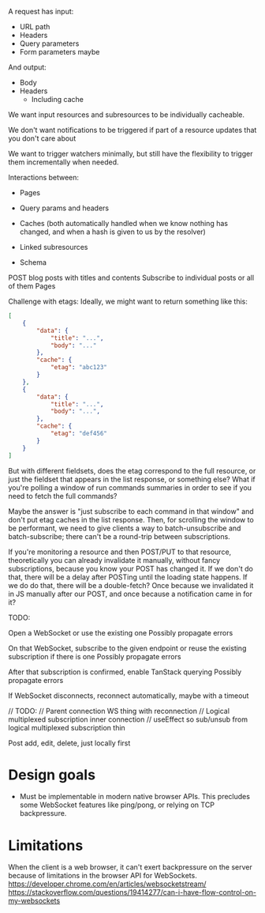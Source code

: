 A request has input:
- URL path
- Headers
- Query parameters
- Form parameters maybe

And output:
- Body
- Headers
  - Including cache


We want input resources and subresources to be individually cacheable.


We don't want notifications to be triggered if part of a resource updates that you don't care about


We want to trigger watchers minimally, but still have the flexibility to trigger them incrementally when needed.


Interactions between:
- Pages
- Query params and headers
- Caches (both automatically handled when we know nothing has changed, and when a hash is given to us by the resolver)
- Linked subresources

- Schema


POST blog posts with titles and contents
Subscribe to individual posts or all of them
Pages







Challenge with etags:
Ideally, we might want to return something like this:
```json
[
    {
        "data": {
            "title": "...",
            "body": "..."
        },
        "cache": {
            "etag": "abc123"
        }
    },
    {
        "data": {
            "title": "...",
            "body": "...",
        },
        "cache": {
            "etag": "def456"
        }
    }
]
```

But with different fieldsets, does the etag correspond to the full resource, or just the fieldset that appears in the list response, or something else? What if you're polling a window of run commands summaries in order to see if you need to fetch the full commands?


Maybe the answer is "just subscribe to each command in that window" and don't put etag caches in the list response. Then, for scrolling the window to be performant, we need to give clients a way to batch-unsubscribe and batch-subscribe; there can't be a round-trip between subscriptions.





If you're monitoring a resource and then POST/PUT to that resource, theoretically you can already invalidate it manually, without fancy subscriptions, because you know your POST has changed it.
If we don't do that, there will be a delay after POSTing until the loading state happens.
If we do do that, there will be a double-fetch? Once because we invalidated it in JS manually after our POST, and once because a notification came in for it?





TODO:

Open a WebSocket or use the existing one
    Possibly propagate errors

On that WebSocket, subscribe to the given endpoint or reuse the existing subscription if there is one
    Possibly propagate errors

After that subscription is confirmed, enable TanStack querying
    Possibly propagate errors

If WebSocket disconnects, reconnect automatically, maybe with a timeout



// TODO:
// Parent connection WS thing with reconnection
// Logical multiplexed subscription inner connection
// useEffect so sub/unsub from logical multiplexed subscription thin



Post add, edit, delete, just locally first




# Design goals

* Must be implementable in modern native browser APIs. This precludes some WebSocket features like ping/pong, or relying on TCP backpressure.


# Limitations

When the client is a web browser, it can't exert backpressure on the server because of limitations in the browser API for WebSockets.
https://developer.chrome.com/en/articles/websocketstream/
https://stackoverflow.com/questions/19414277/can-i-have-flow-control-on-my-websockets

